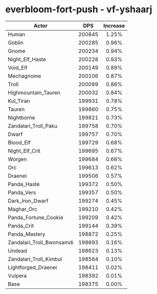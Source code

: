 # everbloom-fort-push - vf-yshaarj
| Actor | DPS | Increase |
|---|:---:|:---:|
|Human|200845|1.25%|
|Goblin|200285|0.96%|
|Gnome|200234|0.94%|
|Night_Elf_Haste|200228|0.93%|
|Void_Elf|200149|0.89%|
|Mechagnome|200106|0.87%|
|Troll|200089|0.86%|
|Highmountain_Tauren|200032|0.84%|
|Kul_Tiran|199931|0.78%|
|Tauren|199860|0.75%|
|Nightborne|199821|0.73%|
|Zandalari_Troll_Paku|199758|0.70%|
|Dwarf|199757|0.70%|
|Blood_Elf|199729|0.68%|
|Night_Elf_Crit|199695|0.67%|
|Worgen|199684|0.66%|
|Orc|199613|0.62%|
|Draenei|199506|0.57%|
|Panda_Haste|199372|0.50%|
|Panda_Vers|199357|0.50%|
|Dark_Iron_Dwarf|199274|0.45%|
|Maghar_Orc|199210|0.42%|
|Panda_Fortune_Cookie|199209|0.42%|
|Panda_Crit|199144|0.39%|
|Panda_Mastery|198872|0.25%|
|Zandalari_Troll_Bwonsamdi|198693|0.16%|
|Undead|198623|0.13%|
|Zandalari_Troll_Kimbul|198564|0.10%|
|Lightforged_Draenei|198411|0.02%|
|Vulpera|198392|0.01%|
|Base|198375|0.00%|
